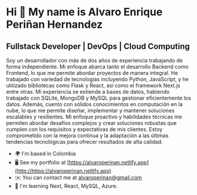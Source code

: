 Hi 👋 My name is Alvaro Enrique Periñan Hernandez
=================================================

Fullstack Developer | DevOps | Cloud Computing
----------------------------------------------

Soy un desarrollador con más de dos años de experiencia trabajando de forma independiente. Mi enfoque abarca tanto el desarrollo Backend como Frontend, lo que me permite abordar proyectos de manera integral. He trabajado con variedad de tecnologías incluyendo Python, JavaScript, y he utilizado bibliotecas como Flask y React, así como el framework Next.js entre otras. Mi experiencia se extiende a bases de datos, habiendo trabajado con SQLite, MongoDB y MySQL para gestionar eficientemente los datos. Además, cuento con sólidos conocimientos en computación en la nube, lo que me permite diseñar, implementar y mantener soluciones escalables y resilientes. Mi enfoque proactivo y habilidades técnicas me permiten abordar desafíos complejos y crear soluciones robustas que cumplen con los requisitos y expectativas de mis clientes. Estoy comprometido con la mejora continua y la adaptación a las últimas tendencias tecnológicas para ofrecer resultados de alta calidad.

*   🌍  I'm based in Colombia
*   🖥️  See my portfolio at [https://alvaroperinan.netlify.app](http://https://alvaroperinan.netlify.app)
*   ✉️  You can contact me at [alvaroperinan@gmail.com](mailto:alvaroperinan@gmail.com)
*   🧠  I'm learning Next, React, MySQL, Azure.
